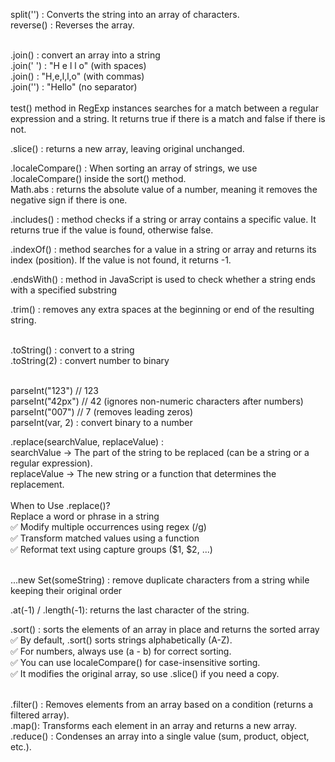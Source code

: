 split('') : Converts the string into an array of characters. <br>
reverse() : Reverses the array.<br><br>

.join() : convert an array into a string <br>
    .join(' ') :	"H e l l o" (with spaces)<br>
    .join() : "H,e,l,l,o" (with commas)<br>
    .join('') : "Hello" (no separator)<br><br>
test() method in RegExp instances searches for a match between a regular expression and a string. It returns true if there is a match and false if there is not.

.slice() : returns a new array, leaving original unchanged.<br>

.localeCompare() : When sorting an array of strings, we use .localeCompare() inside the sort() method.<br>
Math.abs : returns the absolute value of a number, meaning it removes the negative sign if there is one.<br>

.includes() : method checks if a string or array contains a specific value. It returns true if the value is found, otherwise false.<br>

.indexOf() : method searches for a value in a string or array and returns its index (position). If the value is not found, it returns -1.<br>

.endsWith() : method in JavaScript is used to check whether a string ends with a specified substring <br>

.trim() : removes any extra spaces at the beginning or end of the resulting string.<br><br>

.toString() : convert to a string<br>
.toString(2) : convert number to binary<br><br>

parseInt("123") // 123<br>
parseInt("42px") // 42 (ignores non-numeric characters after numbers)<br>
parseInt("007") // 7 (removes leading zeros)<br>
parseInt(var, 2)  : convert binary to a number<br>

.replace(searchValue, replaceValue) : <br>
    searchValue → The part of the string to be replaced (can be a string or a regular expression).<br>
    replaceValue → The new string or a function that determines the replacement.
<br><br>
    When to Use .replace()?<br>
    Replace a word or phrase in a string<br>
    ✅ Modify multiple occurrences using regex (/g)<br>
    ✅ Transform matched values using a function<br>
    ✅ Reformat text using capture groups ($1, $2, ...)<br><br>
    
...new Set(someString) : remove duplicate characters from a string while keeping their original order<br>

.at(-1)  / .length(-1): returns the last character of the string. <br>

.sort() :  sorts the elements of an array in place and returns the sorted array<br>
    ✅ By default, .sort() sorts strings alphabetically (A-Z).<br>
    ✅ For numbers, always use (a - b) for correct sorting.<br>
    ✅ You can use localeCompare() for case-insensitive sorting.<br>
    ✅ It modifies the original array, so use .slice() if you need a copy.<br><br>


.filter() : Removes elements from an array based on a condition (returns a filtered array).<br>
.map(): Transforms each element in an array and returns a new array.<br>
.reduce() :	Condenses an array into a single value (sum, product, object, etc.).<br>
